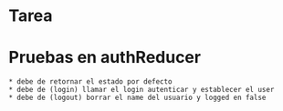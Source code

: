 # Tarea

# Pruebas en authReducer
    * debe de retornar el estado por defecto
    * debe de (login) llamar el login autenticar y establecer el user
    * debe de (logout) borrar el name del usuario y logged en false
